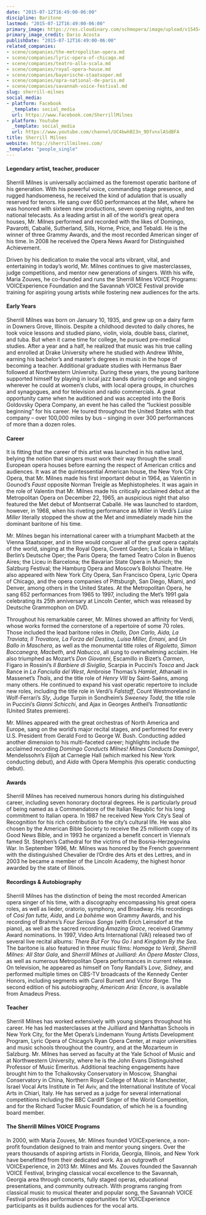 ```yaml
---
date: "2015-07-12T16:49:00-06:00"
discipline: Baritone
lastmod: "2015-07-12T16:49:00-06:00"
primary_image: https://res.cloudinary.com/schmopera/image/upload/v1545409169/media/webhook-uploads/1436741003761/milnes-acosta.jpg.jpg
primary_image_credit: Dario Acosta
publishDate: "2015-07-12T16:49:00-06:00"
related_companies:
- scene/companies/the-metropolitan-opera.md
- scene/companies/lyric-opera-of-chicago.md
- scene/companies/teatro-alla-scala.md
- scene/companies/royal-opera-house.md
- scene/companies/bayerische-staatsoper.md
- scene/companies/opra-national-de-paris.md
- scene/companies/savannah-voice-festival.md
slug: sherrill-milnes
social_media:
- platform: Facebook
  _template: social_media
  url: https://www.facebook.com/SherrillMilnes
- platform: Youtube
  _template: social_media
  url: https://www.youtube.com/channel/UC4bwhBI3n_9DfvnxlASdBFA
title: Sherrill Milnes
website: http://sherrillmilnes.com/
_template: "people_single"
---
```


#### Legendary artist, teacher, producer

Sherrill Milnes is universally acclaimed as the foremost operatic baritone of his generation. With his powerful voice, commanding stage presence, and rugged handsomeness, he received the kind of adulation that is usually reserved for tenors. He sang over 650 performances at the Met, where he was honored with sixteen new productions, seven opening nights, and ten national telecasts. As a leading artist in all of the world’s great opera houses, Mr. Milnes performed and recorded with the likes of Domingo, Pavarotti, Caballé, Sutherland, Sills, Horne, Price, and Tebaldi. He is the winner of three Grammy Awards, and the most recorded American singer of his time. In 2008 he received the Opera News Award for Distinguished Achievement.

Driven by his dedication to make the vocal arts vibrant, vital, and entertaining in today’s world, Mr. Milnes continues to give masterclasses, judge competitions, and mentor new generations of singers. With his wife, Maria Zouves, he co-founded and runs the Sherrill Milnes VOICE Programs: VOICExperience Foundation and the Savannah VOICE Festival provide training for aspiring young artists while fostering new audiences for the arts.

#### Early Years

Sherrill Milnes was born on January 10, 1935, and grew up on a dairy farm in Downers Grove, Illinois. Despite a childhood devoted to daily chores, he took voice lessons and studied piano, violin, viola, double bass, clarinet, and tuba. But when it came time for college, he pursued pre-medical studies. After a year and a half, he realized that music was his true calling and enrolled at Drake University where he studied with Andrew White, earning his bachelor’s and master’s degrees in music in the hope of becoming a teacher. Additional graduate studies with Hermanus Baer followed at Northwestern University. During these years, the young baritone supported himself by playing in local jazz bands during college and singing wherever he could at women’s clubs, with local opera groups, in churches and synagogues, and for television and radio commercials. A great opportunity came when he auditioned and was accepted into the Boris Goldovsky Opera Company, an event he has called the “luckiest possible beginning” for his career. He toured throughout the United States with that company – over 100,000 miles by bus – singing in over 300 performances of more than a dozen roles.

#### Career

It is fitting that the career of this artist was launched in his native land, belying the notion that singers must work their way through the small European opera houses before earning the respect of American critics and audiences. It was at the quintessential American house, the New York City Opera, that Mr. Milnes made his first important debut in 1964, as Valentin in Gounod’s *Faust* opposite Norman Treigle as Mephistopheles. It was again in the role of Valentin that Mr. Milnes made his critically acclaimed debut at the Metropolitan Opera on December 22, 1965, an auspicious night that also featured the Met debut of Montserrat Caballé. He was launched to stardom, however, in 1968, when his riveting performance as Miller in Verdi’s *Luisa Miller* literally stopped the show at the Met and immediately made him the dominant baritone of his time.

Mr. Milnes began his international career with a triumphant Macbeth at the Vienna Staatsoper, and in time would conquer all of the great opera capitals of the world, singing at the Royal Opera, Covent Garden; La Scala in Milan; Berlin’s Deutsche Oper; the Paris Opera; the famed Teatro Colon in Buenos Aires; the Liceu in Barcelona; the Bavarian State Opera in Munich; the Salzburg Festival; the Hamburg Opera and Moscow’s Bolshoi Theatre. He also appeared with New York City Opera, San Francisco Opera, Lyric Opera of Chicago, and the opera companies of Pittsburgh, San Diego, Miami, and Denver, among others in the United States. At the Metropolitan Opera, he sang 652 performances from 1965 to 1997, including the Met’s 1991 gala celebrating its 25th anniversary at Lincoln Center, which was released by Deutsche Grammophon on DVD.

Throughout his remarkable career, Mr. Milnes showed an affinity for Verdi, whose works formed the cornerstone of a repertoire of some 70 roles. Those included the lead baritone roles in *Otello, Don Carlo, Aida, La Traviata, Il Trovatore, La Forza del Destino, Luisa Miller, Ernani*, and *Un Ballo in Maschera*, as well as the monumental title roles of *Rigoletto, Simon Boccanegra, Macbeth*, and *Nabucco*, all sung to overwhelming acclaim. He also triumphed as Mozart’s *Don Giovanni*, Escamillo in Bizet’s *Carmen*, Figaro in Rossini’s *Il Barbiere di Siviglia*, Scarpia in Puccini’s *Tosca* and Jack Rance in *La Fanciulla del West*, Ambroise Thomas’s *Hamlet*, Athanaël in Massenet’s *Thaïs*, and the title role of *Henry VIII* by Saint-Saëns, among many others. He continued to expand his vast operatic repertoire to include new roles, including the title role in Verdi’s *Falstaff*, Count Westmoreland in Wolf-Ferrari’s *Sly*, Judge Turpin in Sondheim’s *Sweeney Todd*, the title role in Puccini’s *Gianni Schicchi*, and Ajax in Georges Antheil’s *Transatlantic* (United States premiere).

Mr. Milnes appeared with the great orchestras of North America and Europe, sang on the world’s major recital stages, and performed for every U.S. President from Gerald Ford to George W. Bush. Conducting added another dimension to his multi-faceted career; highlights include the acclaimed recording *Domingo Conducts Milnes! Milnes Conducts Domingo!*, Mendelssohn’s *Elijah* at Carnegie Hall (which marked his New York conducting debut), and *Aida* with Opera Memphis (his operatic conducting debut).

#### Awards

Sherrill Milnes has received numerous honors during his distinguished career, including seven honorary doctoral degrees. He is particularly proud of being named as a Commendatore of the Italian Republic for his long commitment to Italian opera. In 1987 he received New York City’s Seal of Recognition for his rich contribution to the city’s cultural life. He was also chosen by the American Bible Society to receive the 25 millionth copy of its Good News Bible, and in 1993 he organized a benefit concert in Vienna’s famed St. Stephen’s Cathedral for the victims of the Bosnia-Herzegovina War. In September 1996, Mr. Milnes was honored by the French government with the distinguished Chevalier de l’Ordre des Arts et des Lettres, and in 2003 he became a member of the Lincoln Academy, the highest honor awarded by the state of Illinois.

#### Recordings & Autobiography

Sherrill Milnes has the distinction of being the most recorded American opera singer of his time, with a discography encompassing his great opera roles, as well as lieder, oratorio, symphony, and Broadway. His recordings of *Così fan tutte, Aida*, and *La bohème* won Grammy Awards, and his recording of Brahms’s *Four Serious Songs* (with Erich Leinsdorf at the piano), as well as the sacred recording *Amazing Grace*, received Grammy Award nominations. In 1997, Video Arts International (VAI) released two of several live recital albums: *There But For You Go I* and *Kingdom By the Sea*. The baritone is also featured in three music films: *Homage to Verdi*, *Sherrill Milnes: All Star Gala*, and *Sherrill Milnes at Juilliard: An Opera Master Class*, as well as numerous Metropolitan Opera performances in current release. On television, he appeared as himself on Tony Randall’s *Love, Sidney*, and performed multiple times on CBS-TV broadcasts of the Kennedy Center Honors, including segments with Carol Burnett and Victor Borge. The second edition of his autobiography, *American Aria: Encore*, is available from Amadeus Press.

#### Teacher

Sherrill Milnes has worked extensively with young singers throughout his career. He has led masterclasses at the Juilliard and Manhattan Schools in New York City, for the Met Opera’s Lindemann Young Artists Development Program, Lyric Opera of Chicago’s Ryan Opera Center, at major universities and music schools throughout the country, and at the Mozarteum in Salzburg. Mr. Milnes has served as faculty at the Yale School of Music and at Northwestern University, where he is the John Evans Distinguished Professor of Music Emeritus. Additional teaching engagements have brought him to the Tchaikovsky Conservatory in Moscow, Shanghai Conservatory in China, Northern Royal College of Music in Manchester, Israel Vocal Arts Institute in Tel Aviv, and the International Institute of Vocal Arts in Chiari, Italy. He has served as a judge for several international competitions including the BBC Cardiff Singer of the World Competition, and for the Richard Tucker Music Foundation, of which he is a founding board member.

#### The Sherrill Milnes VOICE Programs

In 2000, with Maria Zouves, Mr. Milnes founded VOICExperience, a non-profit foundation designed to train and mentor young singers. Over the years thousands of aspiring artists in Florida, Georgia, Illinois, and New York have benefitted from their dedicated work. As an outgrowth of VOICExperience, in 2013 Mr. Milnes and Ms. Zouves founded the Savannah VOICE Festival, bringing classical vocal excellence to the Savannah, Georgia area through concerts, fully staged operas, educational presentations, and community outreach. With programs ranging from classical music to musical theater and popular song, the Savannah VOICE Festival provides performance opportunities for VOICExperience participants as it builds audiences for the vocal arts.
